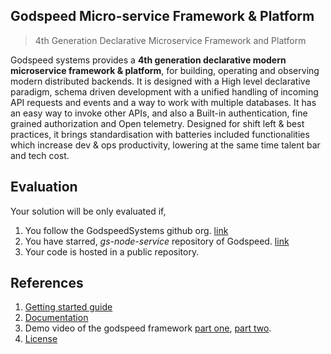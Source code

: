 ## Godspeed Micro-service Framework & Platform
> 4th Generation Declarative Microservice Framework and Platform

Godspeed systems provides a **4th generation declarative modern microservice framework & platform**,  for building, operating and observing modern distributed backends. It is designed with a High level declarative paradigm, schema driven development with a unified handling of incoming API requests and events and a way to  work with multiple databases. It has an easy way to invoke other APIs, and also a Built-in  authentication, fine grained authorization and Open telemetry. Designed for shift left & best practices, it brings standardisation with batteries included functionalities which increase  dev & ops productivity, lowering at the same time talent bar and tech cost.


## Evaluation
  Your solution will be only evaluated if,
  1. You follow the GodspeedSystems github org. [link](https://github.com/godspeedsystems)
  2. You have starred, *gs-node-service* repository of Godspeed. [link](https://github.com/godspeedsystems/gs-node-service)
  3. Your code is hosted in a public repository.

## References
1. [Getting started guide](https://docs.godspeed.systems/docs/microservices/setup/getting-started)
2. [Documentation](https://docs.godspeed.systems/docs/preface)
3. Demo video of the godspeed framework [part one](https://www.youtube.com/watch?v=eEfqTAPAVlY), [part two](https://www.youtube.com/watch?v=4CiOBULwkAU).
4. [License](LICENSE.md)